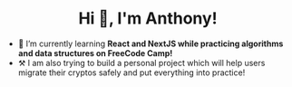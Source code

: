 <h1 align="center">Hi 👋, I'm Anthony!</h1>


- 🌱 I’m currently learning  **React and NextJS while practicing algorithms and data structures on FreeCode Camp!**
- ⚒ I am also trying to build a personal project which will help users migrate their cryptos safely and put everything into practice!

